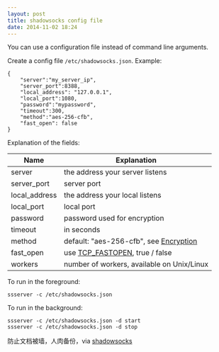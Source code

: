 ```yaml
---
layout: post
title: shadowsocks config file
date: 2014-11-02 18:24
---
```


You can use a configuration file instead of command line arguments.

Create a config file `/etc/shadowsocks.json`.
Example:

    {
        "server":"my_server_ip",
        "server_port":8388,
        "local_address": "127.0.0.1",
        "local_port":1080,
        "password":"mypassword",
        "timeout":300,
        "method":"aes-256-cfb",
        "fast_open": false
    }

Explanation of the fields:

| Name          | Explanation                                     |
| ------------- | ----------------------------------------------- |
| server        | the address your server listens                 |
| server_port   | server port                                     |
| local_address | the address your local listens                  |
| local_port    | local port                                      |
| password      | password used for encryption                    |
| timeout       | in seconds                                      |
| method        | default: "aes-256-cfb", see [Encryption]        |
| fast_open     | use [TCP_FASTOPEN], true / false                |
| workers       | number of workers, available on Unix/Linux      |

To run in the foreground:

    ssserver -c /etc/shadowsocks.json

To run in the background:

    ssserver -c /etc/shadowsocks.json -d start
    ssserver -c /etc/shadowsocks.json -d stop


[Encryption]:        https://github.com/shadowsocks/shadowsocks/wiki/Encryption
[TCP_FASTOPEN]:      https://github.com/shadowsocks/shadowsocks/wiki/TCP-Fast-Open

防止文档被墙，人肉备份，via [shadowsocks](https://github.com/shadowsocks/shadowsocks/wiki/Configuration-via-Config-File)
